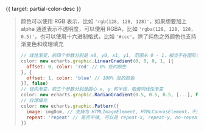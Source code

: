 {{ target: partial-color-desc }}

> 颜色可以使用 RGB 表示，比如 `'rgb(128, 128, 128)'`，如果想要加上 alpha 通道表示不透明度，可以使用 RGBA，比如 `'rgba(128, 128, 128, 0.5)'`，也可以使用十六进制格式，比如 `'#ccc'`。除了纯色之外颜色也支持渐变色和纹理填充
> ```js
> // 线性渐变，前四个参数分别是 x0, y0, x1, y1, 范围从 0 - 1，相当于在图形包围盒中的百分比，如果最后一个参数传 true，则该四个值是绝对的像素位置
> color: new echarts.graphic.LinearGradient(0, 0, 0, 1, [{
>   offset: 0, color: 'red' // 0% 处的颜色
> }, {
>   offset: 1, color: 'blue' // 100% 处的颜色
> }], false)
> // 径向渐变，前三个参数分别是圆心 x, y 和半径，取值同线性渐变
> color: new echarts.graphic.RadianGradient(0.5, 0.5, 0.5, [...], false)
> // 纹理填充
> color: new echarts.graphic.Pattern({
>   image: imgDom, // 支持为 HTMLImageElement, HTMLCanvasElement，不支持路径字符串
>   repeat: 'repeat' // 是否平铺, 可以是 repeat-x, repeat-y, no-repeat
> })
> ```